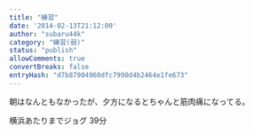 ```yaml
---
title: "練習"
date: '2014-02-13T21:12:00'
author: "subaru44k"
category: "練習(弱)"
status: "publish"
allowComments: true
convertBreaks: false
entryHash: "d7b87904960dfc7990d4b2464e1fe673"
---
```

朝はなんともなかったが、夕方になるとちゃんと筋肉痛になってる。

横浜あたりまでジョグ
39分
